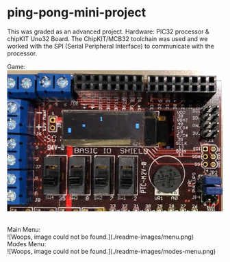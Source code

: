 # ping-pong-mini-project

This was graded as an advanced project. Hardware: PIC32 processor & chipKIT Uno32 Board. The ChipKIT/MCB32 toolchain was used and we worked with the SPI (Serial Peripheral Interface) to communicate with the processor.

Game:
<br>
![Woops, image could not be found.](./readme-images/in-game.png)

<br>
Main Menu:
<br>
![Woops, image could not be found.](./readme-images/menu.png)

<br>
Modes Menu:
<br>
![Woops, image could not be found.](./readme-images/modes-menu.png)
